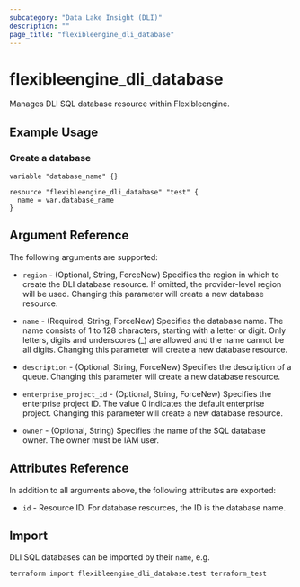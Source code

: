 ```yaml
---
subcategory: "Data Lake Insight (DLI)"
description: ""
page_title: "flexibleengine_dli_database"
---
```


# flexibleengine_dli_database

Manages DLI SQL database resource within Flexibleengine.

## Example Usage

### Create a database

```hcl
variable "database_name" {}

resource "flexibleengine_dli_database" "test" {
  name = var.database_name
}
```

## Argument Reference

The following arguments are supported:

* `region` - (Optional, String, ForceNew) Specifies the region in which to create the DLI database resource.
  If omitted, the provider-level region will be used. Changing this parameter will create a new database resource.

* `name` - (Required, String, ForceNew) Specifies the database name. The name consists of 1 to 128 characters, starting
  with a letter or digit. Only letters, digits and underscores (_) are allowed and the name cannot be all digits.
  Changing this parameter will create a new database resource.

* `description` - (Optional, String, ForceNew) Specifies the description of a queue.
  Changing this parameter will create a new database resource.

* `enterprise_project_id` - (Optional, String, ForceNew) Specifies the enterprise project ID.
  The value 0 indicates the default enterprise project. Changing this parameter will create a new database resource.

* `owner` - (Optional, String) Specifies the name of the SQL database owner.
  The owner must be IAM user.

## Attributes Reference

In addition to all arguments above, the following attributes are exported:

* `id` - Resource ID. For database resources, the ID is the database name.

## Import

DLI SQL databases can be imported by their `name`, e.g.

```shell
terraform import flexibleengine_dli_database.test terraform_test
```
